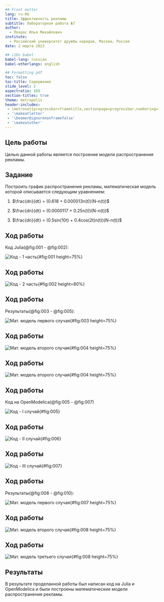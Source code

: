 ```yaml
---
## Front matter
lang: ru-RU
title: Эффективность рекламы
subtitle: Лабораторная работа №7
author:
  - Покрас Илья Михайлович 
institute:
  - Российский университет дружбы народов, Москва, Россия
date: 2 марта 2023

## i18n babel
babel-lang: russian
babel-otherlangs: english

## Formatting pdf
toc: false
toc-title: Содержание
slide_level: 2
aspectratio: 169
section-titles: true
theme: metropolis
header-includes:
 - \metroset{progressbar=frametitle,sectionpage=progressbar,numbering=fraction}
 - '\makeatletter'
 - '\beamer@ignorenonframefalse'
 - '\makeatother'
---
```


## Цель работы

Целью данной работы является построение модели распространения рекламы.

## Задание

Построить график распространения рекламы, математическая модель которой описывается следующим уравнением:

1. $\frac{dn}{dt} = (0.618 + 0.000013n(t))(N-n(t))$

2. $\frac{dn}{dt} = (0.0000117 + 0.25n(t))(N-n(t))$

3. $\frac{dn}{dt} = (0.5sin(10t) + 0.4cos(2t)n(t))(N-n(t))$

## Ход работы

Код Julia(@fig:001 - @fig:002):

![Код - 1 часть](./image/jlcode-1.png){#fig:001 height=75%}

## Ход работы

![Код - 2 часть](./image/jlcode-2.png){#fig:002 height=80%}

## Ход работы

Результаты(@fig:003 - @fig:005):

![Мат. модель первого случая](./image/jlmodel-1.png){#fig:003 height=75%}

## Ход работы

![Мат. модель второго случая](./image/jlmodel-2.png){#fig:004 height=75%}

## Ход работы

![Мат. модель второго случая](./image/jlmodel-3.png){#fig:004 height=75%}

## Ход работы

Код на OpenModelica(@fig:005 - @fig:007)

![Код - I случай](./image/omecode-1.png){#fig:005}

## Ход работы

![Код - II случай](./image/omecode-2.png){#fig:006}

## Ход работы

![Код - III случай](./image/omecode-3.png){#fig:007}

## Ход работы

Результаты(@fig:008 - @fig:010):

![Мат. модель первого случая](./image/omemodel-1.png){#fig:007 height=75%}

## Ход работы

![Мат. модель второго случая](./image/omemodel-2.png){#fig:008 height=75%}

## Ход работы

![Мат. модель третьего случая](./image/omemodel-3.png){#fig:008 height=75%}

## Результаты

В результате проделанной работы был написан код на Julia и OpenModelica и были построены математические модели распространения рекламы.